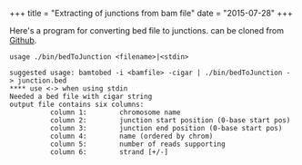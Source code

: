 +++
title = "Extracting of junctions from bam file"
date = "2015-07-28"
+++

Here's a program for converting bed file to junctions. can be cloned from [Github](https://github.com/wckdouglas/filterSamFile).

	usage ./bin/bedToJunction <filename>|<stdin>
	
	suggested usage: bamtobed -i <bamfile> -cigar | ./bin/bedToJunction - > junction.bed
	**** use <-> when using stdin
	Needed a bed file with cigar string
	output file contains six columns:
		      column 1:        chromosome name
			  column 2:        junction start position (0-base start pos)
			  column 3:        junction end position (0-base start pos)
			  column 4:        name (ordered by chrom)
		      column 5:        number of reads supporting
		      column 6:        strand [+/-]

<script src="https://gist.github.com/wckdouglas/58918b7261163d6f996a.js"></script>
